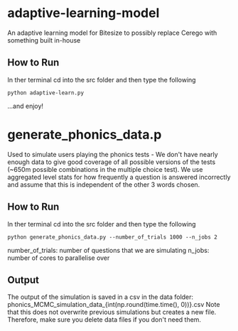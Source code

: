 # adaptive-learning-model
An adaptive learning model for Bitesize to possibly replace Cerego with something built in-house

## How to Run
In ther terminal cd into the src folder and then type the following
```
python adaptive-learn.py
```
...and enjoy!

# generate_phonics_data.p
Used to simulate users playing the phonics tests - We don't have nearly enough data to give good coverage of all possible versions of the tests (~650m possible combinations in the multiple choice test). We use aggregated level stats for how frequently a question is answered incorrectly and assume that this is independent of the other 3 words chosen. 

## How to Run
In ther terminal cd into the src folder and then type the following
```
python generate_phonics_data.py --number_of_trials 1000 --n_jobs 2
```
number_of_trials: number of questions that we are simulating
n_jobs: number of cores to parallelise over

## Output
The output of the simulation is saved in a csv in the data folder: phonics_MCMC_simulation_data_{int(np.round(time.time(), 0))}.csv 
Note that this does not overwrite previous simulations but creates a new file. Therefore, make sure you delete data files if you don't need them.
